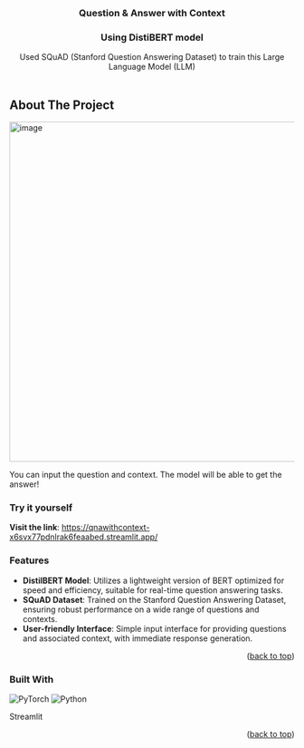 <!-- Improved compatibility of back to top link: See: https://github.com/othneildrew/Best-README-Template/pull/73 -->
<a name="readme-top"></a>
<!--
*** Thanks for checking out the Best-README-Template. If you have a suggestion
*** that would make this better, please fork the repo and create a pull request
*** or simply open an issue with the tag "enhancement".
*** Don't forget to give the project a star!
*** Thanks again! Now go create something AMAZING! :D
-->



<!-- PROJECT SHIELDS -->
<!--
*** I'm using markdown "reference style" links for readability.
*** Reference links are enclosed in brackets [ ] instead of parentheses ( ).
*** See the bottom of this document for the declaration of the reference variables
*** for contributors-url, forks-url, etc. This is an optional, concise syntax you may use.
*** https://www.markdownguide.org/basic-syntax/#reference-style-links
-->


<!-- PROJECT LOGO -->
<br />
<div align="center">
  <a href="https://github.com/JYL480/VueFastAPI">
  </a>

<h3 align="center">Question & Answer with Context</h3>
<h3 align="center">Using DistiBERT model</h3>

  <p align="center">
    Used SQuAD (Stanford Question Answering Dataset) to train this Large Language Model (LLM)
    <br />
    <br />
  </p>
</div>


<!-- ABOUT THE PROJECT -->
## About The Project

<img src="https://github.com/JYL480/QnAWithContext/assets/106604224/d55da117-8d69-49b3-a3c9-f85af5879b49" alt="image" width="600">

You can input the question and context. The model will be able to get the answer!

### Try it yourself

**Visit the link**: https://qnawithcontext-x6svx77pdnlrak6feaabed.streamlit.app/


### Features

- **DistilBERT Model**: Utilizes a lightweight version of BERT optimized for speed and efficiency, suitable for real-time question answering tasks.
- **SQuAD Dataset**: Trained on the Stanford Question Answering Dataset, ensuring robust performance on a wide range of questions and contexts.
- **User-friendly Interface**: Simple input interface for providing questions and associated context, with immediate response generation.
<p align="right">(<a href="#readme-top">back to top</a>)</p>

### Built With
![PyTorch](https://img.shields.io/badge/PyTorch-%23EE4C2C.svg?style=for-the-badge&logo=PyTorch&logoColor=white)
![Python](https://img.shields.io/badge/python-3670A0?style=for-the-badge&logo=python&logoColor=ffdd54)

Streamlit


<p align="right">(<a href="#readme-top">back to top</a>)</p>
